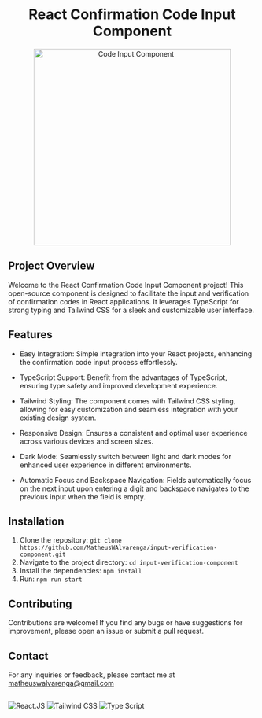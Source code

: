 <h1 align="center">React Confirmation Code Input Component</h1>

 <div align="center">
<img width="400" alt="Code Input Component" src="https://github.com/MatheusWAlvarenga/input-verification-component/assets/94935750/2940d719-8923-4109-a480-5a80cb43204b">
</div>

## Project Overview

Welcome to the React Confirmation Code Input Component project! This open-source component is designed to facilitate the input and verification of confirmation codes in React applications. It leverages TypeScript for strong typing and Tailwind CSS for a sleek and customizable user interface.

## Features

- Easy Integration: Simple integration into your React projects, enhancing the confirmation code input process effortlessly.

- TypeScript Support: Benefit from the advantages of TypeScript, ensuring type safety and improved development experience.

- Tailwind Styling: The component comes with Tailwind CSS styling, allowing for easy customization and seamless integration with your existing design system.

- Responsive Design: Ensures a consistent and optimal user experience across various devices and screen sizes.

- Dark Mode: Seamlessly switch between light and dark modes for enhanced user experience in different environments.

- Automatic Focus and Backspace Navigation: Fields automatically focus on the next input upon entering a digit and backspace navigates to the previous input when the field is empty.

## Installation

1. Clone the repository: `git clone https://github.com/MatheusWAlvarenga/input-verification-component.git`
2. Navigate to the project directory: `cd input-verification-component`
3. Install the dependencies: `npm install`
4. Run: `npm run start`

## Contributing

Contributions are welcome! If you find any bugs or have suggestions for improvement, please open an issue or submit a pull request.

## Contact

For any inquiries or feedback, please contact me at matheuswalvarenga@gmail.com

##

![React.JS](https://img.shields.io/badge/React.JS-20232A?style=for-the-badge&logo=react&logoColor=61DAFB) ![Tailwind CSS](https://img.shields.io/badge/Tailwind_CSS-38B2AC?style=for-the-badge&logo=tailwind-css&logoColor=white) ![Type Script](https://img.shields.io/badge/TypeScript-007ACC?style=for-the-badge&logo=typescript&logoColor=white)
